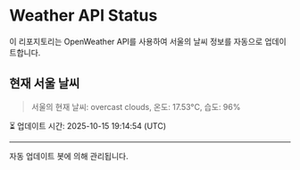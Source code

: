 
# Weather API Status

이 리포지토리는 OpenWeather API를 사용하여 서울의 날씨 정보를 자동으로 업데이트합니다.

## 현재 서울 날씨
> 서울의 현재 날씨: overcast clouds, 온도: 17.53°C, 습도: 96%

⏳ 업데이트 시간: 2025-10-15 19:14:54 (UTC)

---
자동 업데이트 봇에 의해 관리됩니다.
